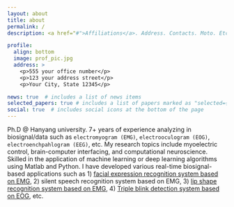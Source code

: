 ```yaml
---
layout: about
title: about
permalink: /
description: <a href="#">Affiliations</a>. Address. Contacts. Moto. Etc.

profile:
  align: bottom
  image: prof_pic.jpg
  address: >
    <p>555 your office number</p>
    <p>123 your address street</p>
    <p>Your City, State 12345</p>

news: true  # includes a list of news items
selected_papers: true # includes a list of papers marked as "selected={true}"
social: true  # includes social icons at the bottom of the page
---
```


Ph.D @ Hanyang university. 7+ years of experience analyzing in biosignal/data such as `electromyogram (EMG)`, `electrooculogram (EOG)`, `electroenchpahlogram (EEG)`, etc. My research topics include myoelectric control, brain-computer interfacing, and computational neuroscience. Skilled in the application of machine learning or deep learning algorithms using Matlab and Python. I have developed various real-time biosignal-based applications such as 1) [facial expression recognition system based on EMG](https://youtu.be/KLhR6EVkGOM), 2) silent speech recognition system based on EMG, 3) [lip shape recognition system based on EMG](https://youtu.be/4DtvWsn1aA8), 4) [Triple blink detection system based on EOG](https://drive.google.com/file/d/1nMDxb8t0uoMGfen8n8AQLEH80OPDl0n9/view?usp=sharing), etc.

<!-- Write your biography here. Tell the world about yourself. Link to your favorite [subreddit](http://reddit.com){:target="\_blank"}. You can put a picture in, too. The code is already in, just name your picture `prof_pic.jpg` and put it in the `img/` folder.

Put your address / P.O. box / other info right below your picture. You can also disable any these elements by editing `profile` property of the YAML header of your `_pages/about.md`. Edit `_bibliography/papers.bib` and Jekyll will render your [publications page](/al-folio/publications/) automatically.

Link to your social media connections, too. This theme is set up to use [Font Awesome icons](http://fortawesome.github.io/Font-Awesome/){:target="\_blank"} and [Academicons](https://jpswalsh.github.io/academicons/){:target="\_blank"}, like the ones below. Add your Facebook, Twitter, LinkedIn, Google Scholar, or just disable all of them. -->
